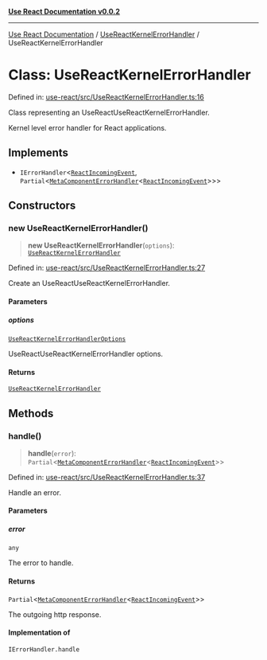 [**Use React Documentation v0.0.2**](../../README.md)

***

[Use React Documentation](../../modules.md) / [UseReactKernelErrorHandler](../README.md) / UseReactKernelErrorHandler

# Class: UseReactKernelErrorHandler

Defined in: [use-react/src/UseReactKernelErrorHandler.ts:16](https://github.com/stonemjs/use-react/blob/d8ec502192c16b8752fc9e1bf85bd5600bcf9813/src/UseReactKernelErrorHandler.ts#L16)

Class representing an UseReactUseReactKernelErrorHandler.

Kernel level error handler for React applications.

## Implements

- `IErrorHandler`\<[`ReactIncomingEvent`](../../declarations/type-aliases/ReactIncomingEvent.md), `Partial`\<[`MetaComponentErrorHandler`](../../declarations/interfaces/MetaComponentErrorHandler.md)\<[`ReactIncomingEvent`](../../declarations/type-aliases/ReactIncomingEvent.md)\>\>\>

## Constructors

### new UseReactKernelErrorHandler()

> **new UseReactKernelErrorHandler**(`options`): [`UseReactKernelErrorHandler`](UseReactKernelErrorHandler.md)

Defined in: [use-react/src/UseReactKernelErrorHandler.ts:27](https://github.com/stonemjs/use-react/blob/d8ec502192c16b8752fc9e1bf85bd5600bcf9813/src/UseReactKernelErrorHandler.ts#L27)

Create an UseReactUseReactKernelErrorHandler.

#### Parameters

##### options

[`UseReactKernelErrorHandlerOptions`](../interfaces/UseReactKernelErrorHandlerOptions.md)

UseReactUseReactKernelErrorHandler options.

#### Returns

[`UseReactKernelErrorHandler`](UseReactKernelErrorHandler.md)

## Methods

### handle()

> **handle**(`error`): `Partial`\<[`MetaComponentErrorHandler`](../../declarations/interfaces/MetaComponentErrorHandler.md)\<[`ReactIncomingEvent`](../../declarations/type-aliases/ReactIncomingEvent.md)\>\>

Defined in: [use-react/src/UseReactKernelErrorHandler.ts:37](https://github.com/stonemjs/use-react/blob/d8ec502192c16b8752fc9e1bf85bd5600bcf9813/src/UseReactKernelErrorHandler.ts#L37)

Handle an error.

#### Parameters

##### error

`any`

The error to handle.

#### Returns

`Partial`\<[`MetaComponentErrorHandler`](../../declarations/interfaces/MetaComponentErrorHandler.md)\<[`ReactIncomingEvent`](../../declarations/type-aliases/ReactIncomingEvent.md)\>\>

The outgoing http response.

#### Implementation of

`IErrorHandler.handle`
